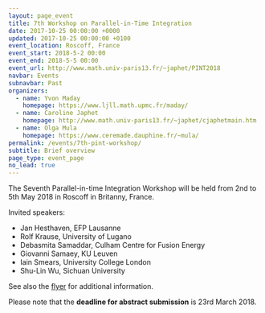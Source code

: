 ```yaml
---
layout: page_event
title: 7th Workshop on Parallel-in-Time Integration
date: 2017-10-25 00:00:00 +0000
updated: 2017-10-25 00:00:00 +0100
event_location: Roscoff, France
event_start: 2018-5-2 00:00
event_end: 2018-5-5 00:00
event_url: http://www.math.univ-paris13.fr/~japhet/PINT2018
navbar: Events
subnavbar: Past
organizers:
  - name: Yvon Maday
    homepage: https://www.ljll.math.upmc.fr/maday/
  - name: Caroline Japhet
    homepage: http://www.math.univ-paris13.fr/~japhet/cjaphetmain.htm
  - name: Olga Mula
    homepage: https://www.ceremade.dauphine.fr/~mula/
permalink: /events/7th-pint-workshop/
subtitle: Brief overview
page_type: event_page
no_lead: true
---
```


The Seventh Parallel-in-time Integration Workshop will be held from 2nd to 5th May 2018 in Roscoff in Britanny, France.

Invited speakers:

 - Jan Hesthaven, EFP Lausanne
 - Rolf Krause, University of Lugano
 - Debasmita Samaddar, Culham Centre for Fusion Energy
 - Giovanni Samaey, KU Leuven
 - Iain Smears, University College London
 - Shu-Lin Wu, Sichuan University

See also the [flyer](http://www.math.univ-paris13.fr/~japhet/PINT/PINT2018_poster.pdf) for additional information.

Please note that the **deadline for abstract submission** is 23rd March 2018.
